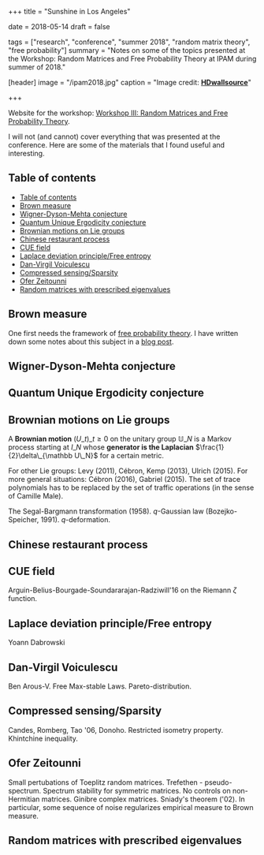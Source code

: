 +++
title = "Sunshine in Los Angeles"

date = 2018-05-14
draft = false

tags = ["research", "conference", "summer 2018", "random matrix theory", "free probability"]
summary = "Notes on some of the topics presented at the Workshop: Random Matrices and Free Probability Theory at IPAM during summer of 2018."

[header]
image = "/ipam2018.jpg"
caption = "Image credit: [**HDwallsource**](https://hdwallsource.com/awesome-los-angeles-wallpaper-41390.html/awesome-los-angeles-wallpaper-41390)"

+++

Website for the workshop: [Workshop III: Random Matrices and Free Probability Theory](http://www.ipam.ucla.edu/programs/workshops/workshop-iii-random-matrices-and-free-probability-theory/).

I will not (and cannot) cover everything that was presented at the conference. Here are some of the materials that I found useful and interesting.

## Table of contents
<!-- TOC -->

- [Table of contents](#table-of-contents)
- [Brown measure](#brown-measure)
- [Wigner-Dyson-Mehta conjecture](#wigner-dyson-mehta-conjecture)
- [Quantum Unique Ergodicity conjecture](#quantum-unique-ergodicity-conjecture)
- [Brownian motions on Lie groups](#brownian-motions-on-lie-groups)
- [Chinese restaurant process](#chinese-restaurant-process)
- [CUE field](#cue-field)
- [Laplace deviation principle/Free entropy](#laplace-deviation-principlefree-entropy)
- [Dan-Virgil Voiculescu](#dan-virgil-voiculescu)
- [Compressed sensing/Sparsity](#compressed-sensingsparsity)
- [Ofer Zeitounni](#ofer-zeitounni)
- [Random matrices with prescribed eigenvalues](#random-matrices-with-prescribed-eigenvalues)

<!-- /TOC -->

## Brown measure

One first needs the framework of [free probability theory](https://en.wikipedia.org/wiki/Free_probability). I have written down some notes about this subject in a [blog post](/post/free_probability).

## Wigner-Dyson-Mehta conjecture

## Quantum Unique Ergodicity conjecture

## Brownian motions on Lie groups

A **Brownian motion** $(U\_t)\_{t\ge 0}$ on the unitary group $\mathbb U\_N$ is a Markov process starting at $I\_N$ whose **generator is the Laplacian** $\frac{1}{2}\delta\_{\mathbb U\_N}$ for a certain metric.

For other Lie groups: Levy (2011), Cébron, Kemp (2013), Ulrich (2015). For more general situations: Cébron (2016), Gabriel (2015). The set of trace polynomials has to be replaced by the set of traffic operations (in the sense of Camille Male).

The Segal-Bargmann transformation (1958). $q$-Gaussian law (Bozejko-Speicher, 1991). $q$-deformation.

## Chinese restaurant process

## CUE field
Arguin-Belius-Bourgade-Soundararajan-Radziwill'16 on the Riemann $\zeta$ function.

## Laplace deviation principle/Free entropy
Yoann Dabrowski

## Dan-Virgil Voiculescu
Ben Arous-V. Free Max-stable Laws. Pareto-distribution.

## Compressed sensing/Sparsity
Candes, Romberg, Tao '06, Donoho. Restricted isometry property. Khintchine inequality.

## Ofer Zeitounni
Small pertubations of Toeplitz random matrices. Trefethen - pseudo-spectrum. Spectrum stability for symmetric matrices. No controls on non-Hermitian matrices. Ginibre complex  matrices. Sniady's theorem ('02). In particular, some sequence of noise regularizes empirical measure to Brown measure.

## Random matrices with prescribed eigenvalues